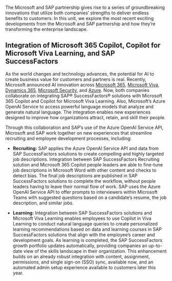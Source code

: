 The Microsoft and SAP partnership gives rise to a series of groundbreaking innovations that utilize both companies’ strengths to deliver endless benefits to customers. In this unit, we explore the most recent exciting developments from the Microsoft and SAP partnership and how they’re transforming the enterprise landscape.

## Integration of Microsoft 365 Copilot, Copilot for Microsoft Viva Learning, and SAP SuccessFactors

As the world changes and technology advances, the potential for AI to create business value for customers and partners is real. Recently, Microsoft announced AI innovation across [Microsoft 365](https://www.microsoft.com/microsoft-365/blog/2023/03/16/introducing-microsoft-365-copilot-a-whole-new-way-to-work/), [Microsoft Viva](https://techcommunity.microsoft.com/t5/copilot-in-microsoft-viva/ct-p/CopilotViva), [Dynamics 365](https://blogs.microsoft.com/blog/2023/03/06/introducing-microsoft-dynamics-365-copilot/), [Microsoft Security](https://blogs.microsoft.com/blog/2023/03/28/introducing-microsoft-security-copilot-empowering-defenders-at-the-speed-of-ai/), and [Azure](https://azure.microsoft.com/products/cognitive-services/openai-service/). Now, both companies collaborate on integrating SAP® SuccessFactors® solutions with Microsoft 365 Copilot and Copilot for Microsoft Viva Learning. Also, Microsoft’s Azure OpenAI Service to access powerful language models that analyze and generate natural language. The integration enables new experiences designed to improve how organizations attract, retain, and skill their people. 

Through this collaboration and SAP’s use of the Azure OpenAI Service API, Microsoft and SAP work together on new experiences that streamline recruiting and employee development processes, including: 

* **Recruiting:** SAP applies the Azure OpenAI Service API and data from SAP SuccessFactors solutions to create compelling and highly targeted job descriptions. Integration between SAP SuccessFactors Recruiting solution and Microsoft 365 Copilot people leaders are able to fine-tune job descriptions in Microsoft Word with other content and checks to detect bias. The final job descriptions are published in SAP SuccessFactors solutions to complete the workflow, without people leaders having to leave their normal flow of work. SAP uses the Azure OpenAI Service API to offer prompts to interviewers within Microsoft Teams with suggested questions based on a candidate’s resume, the job description, and similar jobs. 

* **Learning:** Integration between SAP SuccessFactors solutions and Microsoft Viva Learning enables employees to use Copilot in Viva Learning to conduct natural language queries to create personalized learning recommendations based on data and learning courses in SAP SuccessFactors solutions that align with the employee’s career and development goals. As learning is completed, the SAP SuccessFactors growth portfolio updates automatically, providing companies an up-to-date view of the skills landscape in their organization. This enhancement builds on an already robust integration with content, assignment, permissions, and single sign-on (SSO) sync, available now, and an automated admin setup experience available to customers later this year. 

